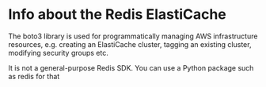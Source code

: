 # Info about the Redis ElastiCache

The boto3 library is used for programmatically managing AWS infrastructure 
resources, e.g. creating an ElastiCache cluster, tagging an existing cluster, 
modifying security groups etc. 

It is not a general-purpose Redis SDK. You can use a Python package such as 
redis for that